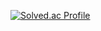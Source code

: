 [![Solved.ac Profile](http://mazassumnida.wtf/api/v2/generate_badge?boj=hchoe166)](https://solved.ac/hchoe166/)
